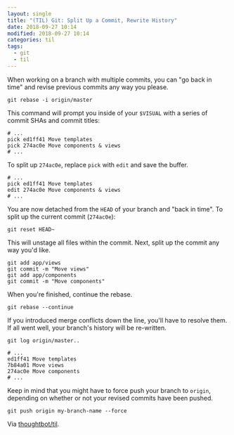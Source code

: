 ```yaml
---
layout: single
title: "(TIL) Git: Split Up a Commit, Rewrite History"
date: 2018-09-27 10:14
modified: 2018-09-27 10:14
categories: til
tags:
  - git
  - til
---
```


When working on a branch with multiple commits,
you can "go back in time" and revise previous commits any way you please.

    git rebase -i origin/master

This command will prompt you inside of your `$VISUAL` with a series of commit SHAs
and commit titles:

    # ...
    pick ed1ff41 Move templates
    pick 274ac0e Move components & views
    # ...

To split up `274ac0e`, replace `pick` with `edit` and save the buffer.

    # ...
    pick ed1ff41 Move templates
    edit 274ac0e Move components & views
    # ...

You are now detached from the `HEAD` of your branch and "back in time".
To split up the current commit (`274ac0e`):

    git reset HEAD~

This will unstage all files within the commit.
Next, split up the commit any way you'd like.

    git add app/views
    git commit -m "Move views"
    git add app/components
    git commit -m "Move components"

When you're finished, continue the rebase.

    git rebase --continue

If you introduced merge conflicts down the line, you'll have to resolve them.
If all went well, your branch's history will be re-written.

    git log origin/master..

    # ...
    ed1ff41 Move templates
    7b84a01 Move views
    274ac0e Move components
    # ...

Keep in mind that you might have to force push your branch to `origin`,
depending on whether or not your revised commits have been pushed.

    git push origin my-branch-name --force

Via [thoughtbot/til](https://github.com/thoughtbot/til).
